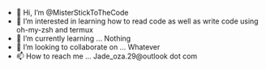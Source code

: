 - 👋 Hi, I’m @MisterStickToTheCode
- 👀 I’m interested in learning how to read code as well as write code using oh-my-zsh and termux
- 🌱 I’m currently learning ... Nothing
- 💞️ I’m looking to collaborate on ... Whatever
- 📫 How to reach me ... Jade_oza.29@outlook dot com 

<!---
MisterStickToTheCode/MisterStickToTheCode is a ✨ special ✨ repository because its `README.md` (this file) appears on your GitHub profile.
You can click the Preview link to take a look at your changes.
--->

